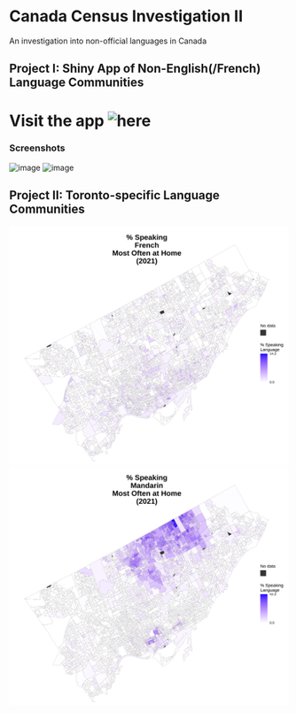 # Canada Census Investigation II
An investigation into non-official languages in Canada

## Project I: Shiny App of Non-English(/French) Language Communities 
# Visit the app ![here](https://dgrantstats.shinyapps.io/CanadaCensusIILanguage/)

### Screenshots
![image](https://user-images.githubusercontent.com/56042923/188548021-d97ab0e5-9c47-4b8a-8ccd-429639ea2dc0.png)
![image](https://user-images.githubusercontent.com/56042923/188548060-4a39615b-9808-4814-9e95-a6ca1bf0f607.png)

## Project II: Toronto-specific Language Communities
![](./ExampleTorontoMaps/French.svg)
![](./ExampleTorontoMaps/Mandarin.svg)


          
       
